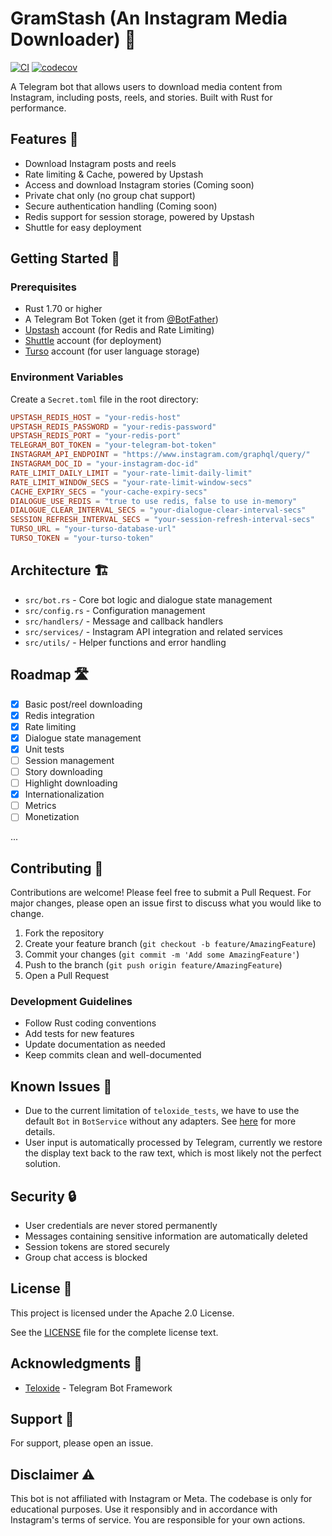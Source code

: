 # GramStash (An Instagram Media Downloader) 🤖

[![CI](https://github.com/escwxyz/gramstash/actions/workflows/test.yml/badge.svg)](https://github.com/escwxyz/gramstash/actions/workflows/test.yml)
[![codecov](https://codecov.io/gh/escwxyz/gramstash/graph/badge.svg?token=UEAL5KGTVW)](https://codecov.io/gh/escwxyz/gramstash)

A Telegram bot that allows users to download media content from Instagram, including posts, reels, and stories. Built with Rust for performance.

## Features 🌟

- Download Instagram posts and reels
- Rate limiting & Cache, powered by Upstash
- Access and download Instagram stories (Coming soon)
- Private chat only (no group chat support)
- Secure authentication handling (Coming soon)
- Redis support for session storage, powered by Upstash
- Shuttle for easy deployment

## Getting Started 🚀

### Prerequisites

- Rust 1.70 or higher
- A Telegram Bot Token (get it from [@BotFather](https://t.me/botfather))
- [Upstash](https://upstash.com/) account (for Redis and Rate Limiting)
- [Shuttle](https://shuttle.dev/) account (for deployment)
- [Turso](https://turso.tech/) account (for user language storage)

### Environment Variables

Create a `Secret.toml` file in the root directory:

```toml
UPSTASH_REDIS_HOST = "your-redis-host"
UPSTASH_REDIS_PASSWORD = "your-redis-password"
UPSTASH_REDIS_PORT = "your-redis-port"
TELEGRAM_BOT_TOKEN = "your-telegram-bot-token"
INSTAGRAM_API_ENDPOINT = "https://www.instagram.com/graphql/query/"
INSTAGRAM_DOC_ID = "your-instagram-doc-id"
RATE_LIMIT_DAILY_LIMIT = "your-rate-limit-daily-limit"
RATE_LIMIT_WINDOW_SECS = "your-rate-limit-window-secs"
CACHE_EXPIRY_SECS = "your-cache-expiry-secs"
DIALOGUE_USE_REDIS = "true to use redis, false to use in-memory"
DIALOGUE_CLEAR_INTERVAL_SECS = "your-dialogue-clear-interval-secs"
SESSION_REFRESH_INTERVAL_SECS = "your-session-refresh-interval-secs"
TURSO_URL = "your-turso-database-url"
TURSO_TOKEN = "your-turso-token"
```

## Architecture 🏗️

- `src/bot.rs` - Core bot logic and dialogue state management
- `src/config.rs` - Configuration management
- `src/handlers/` - Message and callback handlers
- `src/services/` - Instagram API integration and related services
- `src/utils/` - Helper functions and error handling

## Roadmap 🛣️

- [x] Basic post/reel downloading
- [x] Redis integration
- [x] Rate limiting
- [x] Dialogue state management
- [x] Unit tests
- [ ] Session management
- [ ] Story downloading
- [ ] Highlight downloading
- [x] Internationalization
- [ ] Metrics
- [ ] Monetization

...

## Contributing 🤝

Contributions are welcome! Please feel free to submit a Pull Request. For major changes, please open an issue first to discuss what you would like to change.

1. Fork the repository
2. Create your feature branch (`git checkout -b feature/AmazingFeature`)
3. Commit your changes (`git commit -m 'Add some AmazingFeature'`)
4. Push to the branch (`git push origin feature/AmazingFeature`)
5. Open a Pull Request

### Development Guidelines

- Follow Rust coding conventions
- Add tests for new features
- Update documentation as needed
- Keep commits clean and well-documented

## Known Issues 🐛

- Due to the current limitation of `teloxide_tests`, we have to use the default `Bot` in `BotService` without any adapters. See [here](https://github.com/LasterAlex/teloxide_tests/issues/25) for more details.
- User input is automatically processed by Telegram, currently we restore the display text back to the raw text, which is most likely not the perfect solution.

## Security 🔒

- User credentials are never stored permanently
- Messages containing sensitive information are automatically deleted
- Session tokens are stored securely
- Group chat access is blocked

## License 📝

This project is licensed under the Apache 2.0 License.

See the [LICENSE](LICENSE) file for the complete license text.

## Acknowledgments 👏

- [Teloxide](https://github.com/teloxide/teloxide) - Telegram Bot Framework

## Support 💬

For support, please open an issue.

## Disclaimer ⚠️

This bot is not affiliated with Instagram or Meta. The codebase is only for educational purposes. Use it responsibly and in accordance with Instagram's terms of service. You are responsible for your own actions.
